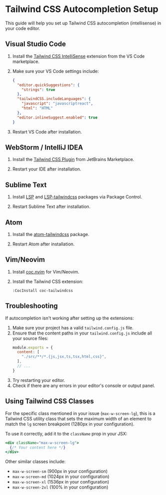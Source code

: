 # Tailwind CSS Autocompletion Setup

This guide will help you set up Tailwind CSS autocompletion (intellisense) in your code editor.

## Visual Studio Code

1. Install the [Tailwind CSS IntelliSense](https://marketplace.visualstudio.com/items?itemName=bradlc.vscode-tailwindcss) extension from the VS Code marketplace.

2. Make sure your VS Code settings include:
   ```json
   {
     "editor.quickSuggestions": {
       "strings": true
     },
     "tailwindCSS.includeLanguages": {
       "javascript": "javascriptreact",
       "html": "HTML"
     },
     "editor.inlineSuggest.enabled": true
   }
   ```

3. Restart VS Code after installation.

## WebStorm / IntelliJ IDEA

1. Install the [Tailwind CSS Plugin](https://plugins.jetbrains.com/plugin/15321-tailwind-css) from JetBrains Marketplace.

2. Restart your IDE after installation.

## Sublime Text

1. Install [LSP](https://packagecontrol.io/packages/LSP) and [LSP-tailwindcss](https://packagecontrol.io/packages/LSP-tailwindcss) packages via Package Control.

2. Restart Sublime Text after installation.

## Atom

1. Install the [atom-tailwindcss](https://atom.io/packages/atom-tailwindcss) package.

2. Restart Atom after installation.

## Vim/Neovim

1. Install [coc.nvim](https://github.com/neoclide/coc.nvim) for Vim/Neovim.

2. Install the Tailwind CSS extension:
   ```
   :CocInstall coc-tailwindcss
   ```

## Troubleshooting

If autocompletion isn't working after setting up the extensions:

1. Make sure your project has a valid `tailwind.config.js` file.
2. Ensure that the content paths in your `tailwind.config.js` include all your source files:
   ```js
   module.exports = {
     content: [
       "./src/**/*.{js,jsx,ts,tsx,html,css}",
     ],
     // ...
   }
   ```
3. Try restarting your editor.
4. Check if there are any errors in your editor's console or output panel.

## Using Tailwind CSS Classes

For the specific class mentioned in your issue (`max-w-screen-lg`), this is a Tailwind CSS utility class that sets the maximum width of an element to match the `lg` screen breakpoint (1280px in your configuration).

To use it correctly, add it to the `className` prop in your JSX:

```jsx
<div className="max-w-screen-lg">
  {/* Your content here */}
</div>
```

Other similar classes include:
- `max-w-screen-sm` (900px in your configuration)
- `max-w-screen-md` (1024px in your configuration)
- `max-w-screen-xl` (1536px in your configuration)
- `max-w-screen-2xl` (100% in your configuration)